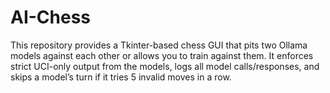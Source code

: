 # AI-Chess
This repository provides a Tkinter-based chess GUI that pits two Ollama models against each other or allows you to train against them. It enforces strict UCI-only output from the models, logs all model calls/responses, and skips a model’s turn if it tries 5 invalid moves in a row.
